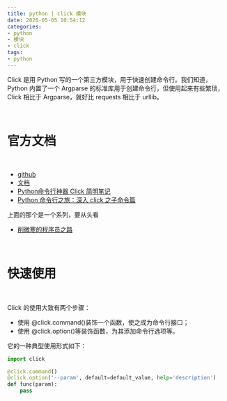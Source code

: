 ```yaml
---
title: python | click 模块
date: 2020-05-05 10:54:12
categories:
- python
- 模块
- click
tags:
- python
---
```

Click  是用 Python 写的一个第三方模块，用于快速创建命令行。我们知道，Python 内置了一个 Argparse 的标准库用于创建命令行，但使用起来有些繁琐，Click 相比于 Argparse，就好比 requests 相比于 urllib。

<!-- more -->

<br/>

# 官方文档

<br/>

- [github](https://github.com/pallets/click)
- [文档](https://click.palletsprojects.com/en/6.x/)
- [Python命令行神器 Click 简明笔记](https://blog.csdn.net/lihua_tan/article/details/54869355)
- [Python 命令行之旅：深入 click 之子命令篇](https://www.cnblogs.com/xueweihan/p/11931096.html)

上面的那个是一个系列，要从头看

- [削微寒的程序员之路](https://www.cnblogs.com/xueweihan/category/1525040.html)

<br/>

# 快速使用

<br/>

Click 的使用大致有两个步骤：

- 使用 @click.command()装饰一个函数，使之成为命令行接口；
- 使用 @click.option()等装饰函数，为其添加命令行选项等。

它的一种典型使用形式如下：

```python
import click

@click.command()
@click.option('--param', default=default_value, help='description')
def func(param):
    pass
```

